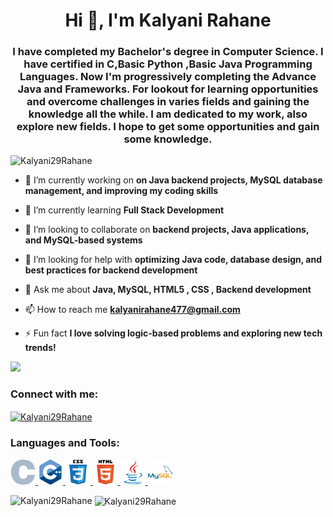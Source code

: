 

<!--
**Kalyani29Rahane/Kalyani29Rahane** is a ✨ _special_ ✨ repository because its `README.md` (this file) appears on your GitHub profile.

Here are some ideas to get you started:

- 🔭 I’m currently working on ...
- 🌱 I’m currently learning ...
- 👯 I’m looking to collaborate on ...
- 🤔 I’m looking for help with ...
- 💬 Ask me about ...
- 📫 How to reach me: ...
- 😄 Pronouns: ...
- ⚡ Fun fact: ...
-->
<h1 align="center">Hi 👋, I'm Kalyani Rahane</h1>
<h3 align="center">I have completed my Bachelor's degree in Computer Science. I have certified in C,Basic Python ,Basic Java Programming Languages. Now I'm progressively completing the Advance Java and Frameworks. For lookout for learning opportunities and overcome challenges in varies fields and gaining the knowledge all the while. I am dedicated to my work, also explore new fields. I hope to get some opportunities and gain some knowledge.</h3>

<p align="left"> <img src="https://komarev.com/ghpvc/?username=payal-yadav23&label=Profile%20views&color=0e75b6&style=flat" alt="Kalyani29Rahane" /> </p>

- 🔭 I’m currently working on **on Java backend projects, MySQL database management, and improving my coding skills**

- 🌱 I’m currently learning **Full Stack Development**

- 👯 I’m looking to collaborate on **backend projects, Java applications, and MySQL-based systems**

- 🤝 I’m looking for help with **optimizing Java code, database design, and best practices for backend development**

- 💬 Ask me about **Java, MySQL, HTML5 , CSS , Backend development**

- 📫 How to reach me **kalyanirahane477@gmail.com**

- ⚡ Fun fact **I love solving logic-based problems and exploring new tech trends!**
  

<img src="https://github.com/Anmol-Baranwal/Cool-GIFs-For-GitHub/assets/74038190/f5d2d866-d25c-4873-8d82-425d2c62fc2e" width="500">


<h3 align="left">Connect with me:</h3>
<p align="left">
<a href="https://www.linkedin.com/in/kalyani-rahane-8390a3366" target="blank"><img align="center" src="https://raw.githubusercontent.com/rahuldkjain/github-profile-readme-generator/master/src/images/icons/Social/linked-in-alt.svg" alt="Kalyani29Rahane" height="30" width="40" /></a>
</p>

<h3 align="left">Languages and Tools:</h3>
<p align="left"> <a href="https://www.cprogramming.com/" target="_blank" rel="noreferrer"> <img src="https://raw.githubusercontent.com/devicons/devicon/master/icons/c/c-original.svg" alt="c" width="40" height="40"/> </a> <a href="https://www.w3schools.com/cpp/" target="_blank" rel="noreferrer"> <img src="https://raw.githubusercontent.com/devicons/devicon/master/icons/cplusplus/cplusplus-original.svg" alt="cplusplus" width="40" height="40"/> </a> <a href="https://www.w3schools.com/css/" target="_blank" rel="noreferrer"> <img src="https://raw.githubusercontent.com/devicons/devicon/master/icons/css3/css3-original-wordmark.svg" alt="css3" width="40" height="40"/> </a> <a href="https://www.w3.org/html/" target="_blank" rel="noreferrer"> <img src="https://raw.githubusercontent.com/devicons/devicon/master/icons/html5/html5-original-wordmark.svg" alt="html5" width="40" height="40"/> </a> <a href="https://www.java.com" target="_blank" rel="noreferrer"> <img src="https://raw.githubusercontent.com/devicons/devicon/master/icons/java/java-original.svg" alt="java" width="40" height="40"/> </a> <a href="https://www.mysql.com/" target="_blank" rel="noreferrer"> <img src="https://raw.githubusercontent.com/devicons/devicon/master/icons/mysql/mysql-original-wordmark.svg" alt="mysql" width="40" height="40"/> </a> </p>

<p><img align="left" src="https://github-readme-stats.vercel.app/api/top-langs?username=Kalyani29Rahane&show_icons=true&locale=en&layout=compact" alt="Kalyani29Rahane" /></p>

<p>&nbsp;<img align="center" src="https://github-readme-stats.vercel.app/api?username=Kalyani29Rahane&show_icons=true&locale=en" alt="Kalyani29Rahane" /></p>



